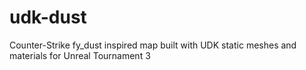# udk-dust
Counter-Strike fy_dust inspired map built with UDK static meshes and materials for Unreal Tournament 3

